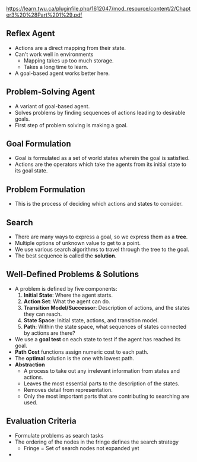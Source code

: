 https://learn.twu.ca/pluginfile.php/1612047/mod_resource/content/2/Chapter3%20%28Part%201%29.pdf
## Reflex Agent
- Actions are a direct mapping from their state.
- Can't work well in environments
	- Mapping takes up too much storage.
	- Takes a long time to learn.
- A goal-based agent works better here.
## Problem-Solving Agent
- A variant of goal-based agent.
- Solves problems by finding sequences of actions leading to desirable goals.
- First step of problem solving is making a goal.
## Goal Formulation
- Goal is formulated as a set of world states wherein the goal is satisfied.
- Actions are the operators which take the agents from its initial state to its goal state.
## Problem Formulation
- This is the process of deciding which actions and states to consider.
## Search
- There are many ways to express a goal, so we express them as a **tree**.
- Multiple options of unknown value to get to a point.
- We use various search algorithms to travel through the tree to the goal.
- The best sequence is called the **solution**.
## Well-Defined Problems & Solutions
- A problem is defined by five components:
	1. **Initial State**: Where the agent starts.
	2. **Action Set**: What the agent can do.
	3. **Transition Model/Successor**: Description of actions, and the states they can reach.
	4. **State Space**: Initial state, actions, and transition model.
	5. **Path**: Within the state space, what sequences of states connected by actions are there?
- We use a **goal test** on each state to test if the agent has reached its goal.
- **Path Cost** functions assign numeric cost to each path.
- The **optimal** solution is the one with lowest path.
- **Abstraction**
	- A process to take out any irrelevant information from states and actions.
	- Leaves the most essential parts to the description of the states.
	- Removes detail from representation.
	- Only the most important parts that are contributing to searching are used.
## Evaluation Criteria
- Formulate problems as search tasks
- The ordering of the nodes in the fringe defines the search strategy
	- Fringe = Set of search nodes not expanded yet
- 